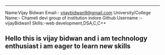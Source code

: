 ---
Name:Vijay Bidwan
Email:- vijaybidwan9@gmail.com
University/College Name:- Chameli devi group of institution indore
Github Username :-vijayBidwan1
Skills:-web development,DSA,C,C++

Hello this is  vijay bidwan and i am technology enthusiast 
i am eager to learn new skills
---